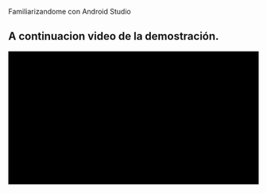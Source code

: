 Familiarizandome con Android Studio

## A continuacion video de la demostración.

![Muestra de los textos corriendo, el botón funcional y un contenedor de elementos.](Demostracion.gif)